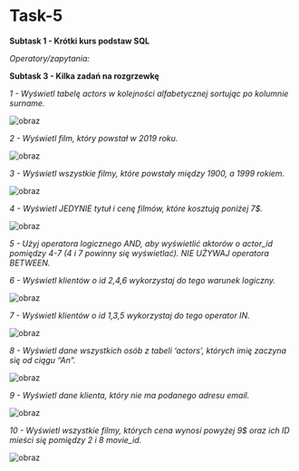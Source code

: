 # Task-5

**Subtask 1 - Krótki kurs podstaw SQL**


_Operatory/zapytania:_




**Subtask 3 - Kilka zadań na rozgrzewkę**


_1 - Wyświetl tabelę actors w kolejności alfabetycznej sortując po kolumnie surname._

![obraz](https://user-images.githubusercontent.com/116674154/204140759-f7b1bef9-c33a-47bd-bd08-81bb191c82e4.png)
 
 
_2 - Wyświetl film, który powstał w 2019 roku._

![obraz](https://user-images.githubusercontent.com/116674154/204140791-f3cb2a61-ab3f-42b2-a3e3-4fe0d0057fad.png)

 
_3 - Wyświetl wszystkie filmy, które powstały między 1900, a 1999 rokiem._

![obraz](https://user-images.githubusercontent.com/116674154/204140802-1e33af75-9f5e-4535-83f5-e7d7e2f42840.png)


_4 - Wyświetl JEDYNIE tytuł i cenę filmów, które kosztują poniżej 7$._

 ![obraz](https://user-images.githubusercontent.com/116674154/204140817-d3ddde75-ddce-4065-bbe2-02ed946e4cc7.png)

 
_5 - Użyj operatora logicznego AND, aby wyświetlić aktorów o actor_id pomiędzy 4-7 (4 i 7 powinny się wyświetlać). NIE UŻYWAJ operatora BETWEEN._



_6 - Wyświetl klientów o id 2,4,6 wykorzystaj do tego warunek logiczny._

 ![obraz](https://user-images.githubusercontent.com/116674154/204140837-4fbc8744-5ce4-4daf-934d-3fd062fda0ab.png)

 
_7 - Wyświetl klientów o id 1,3,5 wykorzystaj do tego operator IN._
 
 ![obraz](https://user-images.githubusercontent.com/116674154/204140850-a591c769-16bd-4fff-a309-784814bec1da.png)


_8 - Wyświetl dane wszystkich osób z tabeli ‘actors’, których imię zaczyna się od ciągu “An”._
 
![obraz](https://user-images.githubusercontent.com/116674154/204140862-f5dcbdb7-8e34-4902-9fc7-b5f78a222bbf.png)


_9 - Wyświetl dane klienta, który nie ma podanego adresu email._

![obraz](https://user-images.githubusercontent.com/116674154/204140875-e1a92322-e726-4e95-b03c-39b3f3d195e5.png)

 
_10 - Wyświetl wszystkie filmy, których cena wynosi powyżej 9$ oraz ich ID mieści się pomiędzy 2 i 8 movie_id._

 ![obraz](https://user-images.githubusercontent.com/116674154/204140882-19109e9e-4bc2-4db4-8d9c-e7daee0a89f9.png)


